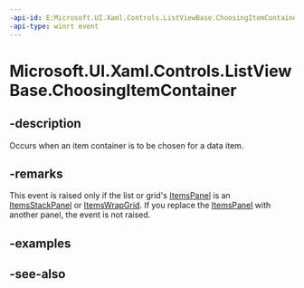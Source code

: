 ```yaml
---
-api-id: E:Microsoft.UI.Xaml.Controls.ListViewBase.ChoosingItemContainer
-api-type: winrt event
---
```


<!-- Event syntax
public event Windows.Foundation.TypedEventHandler ChoosingItemContainer<Windows.UI.Xaml.Controls.ListViewBase,  Windows.UI.Xaml.Controls.ChoosingItemContainerEventArgs>
-->

# Microsoft.UI.Xaml.Controls.ListViewBase.ChoosingItemContainer

## -description
Occurs when an item container is to be chosen for a data item.

## -remarks
This event is raised only if the list or grid's [ItemsPanel](itemscontrol_itemspanel.md) is an [ItemsStackPanel](itemsstackpanel.md) or [ItemsWrapGrid](itemswrapgrid.md). If you replace the [ItemsPanel](itemscontrol_itemspanel.md) with another panel, the event is not raised.

## -examples

## -see-also
